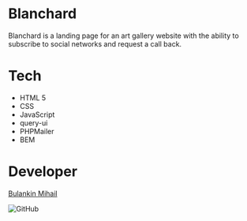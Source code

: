 # Blanchard

Blanchard is a landing page for an art gallery website with the ability to subscribe to social networks and request a call back.


# Tech
- HTML 5
- CSS
- JavaScript
- query-ui
- PHPMailer
- BEM


# Developer

[Bulankin Mihail](https://github.com/mvlbulankin)

![GitHub](https://img.shields.io/badge/github-%23121011.svg?style=for-the-badge&logo=github&logoColor=white)
